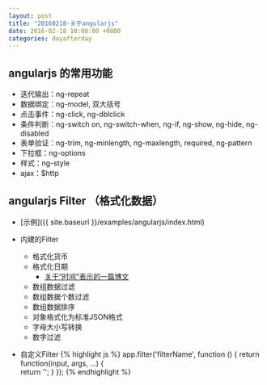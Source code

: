 ```yaml
---
layout: post
title: "20160218-关于angularjs"
date: 2016-02-18 10:00:00 +0800
categories: dayafterday
---
```


## angularjs 的常用功能

* 迭代输出：ng-repeat
* 数据绑定：ng-model, 双大括号
* 点击事件：ng-click, ng-dblclick
* 条件判断：ng-switch on, ng-switch-when, ng-if, ng-show, ng-hide, ng-disabled
* 表单验证：ng-trim, ng-minlength, ng-maxlength, required, ng-pattern
* 下拉框：ng-options
* 样式：ng-style
* ajax：$http

## angularjs Filter （格式化数据）

* [示例]({{ site.baseurl }}/examples/angularjs/index.html)

* 内建的Filter
    * 格式化货币
    * 格式化日期
        * [关于“时间”表示的一篇博文](https://segmentfault.com/a/1190000004292140?from=singlemessage&isappinstalled=0#rd)
    * 数组数据过滤
    * 数组数据个数过滤
    * 数组数据排序
    * 对象格式化为标准JSON格式
    * 字母大小写转换
    * 数字过滤 

* 自定义Filter
{% highlight js %}
app.filter('filterName', function () {
    return function(input, args, ...) {        
        return '';
    }
});
{% endhighlight %}
